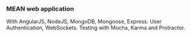 ### MEAN web application
With AngularJS, NodeJS, MongoDB, Mongoose, Express.
User Authentication, WebSockets.
Testing with Mocha, Karma and Protractor. 
